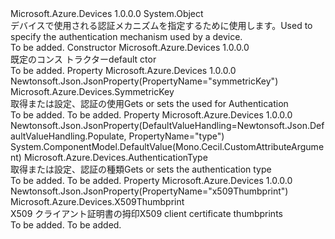 <Type Name="AuthenticationMechanism" FullName="Microsoft.Azure.Devices.AuthenticationMechanism">
  <TypeSignature Language="C#" Value="public sealed class AuthenticationMechanism" />
  <TypeSignature Language="ILAsm" Value=".class public auto ansi sealed beforefieldinit AuthenticationMechanism extends System.Object" />
  <TypeSignature Language="DocId" Value="T:Microsoft.Azure.Devices.AuthenticationMechanism" />
  <TypeSignature Language="VB.NET" Value="Public NotInheritable Class AuthenticationMechanism" />
  <TypeSignature Language="F#" Value="type AuthenticationMechanism = class" />
  <AssemblyInfo>
    <AssemblyName>Microsoft.Azure.Devices</AssemblyName>
    <AssemblyVersion>1.0.0.0</AssemblyVersion>
  </AssemblyInfo>
  <Base>
    <BaseTypeName>System.Object</BaseTypeName>
  </Base>
  <Interfaces />
  <Docs>
    <summary>
            <span data-ttu-id="83fe5-101">デバイスで使用される認証メカニズムを指定するために使用します。</span><span class="sxs-lookup"><span data-stu-id="83fe5-101">Used to specify the authentication mechanism used by a device.</span></span>
            </summary>
    <remarks>To be added.</remarks>
  </Docs>
  <Members>
    <Member MemberName=".ctor">
      <MemberSignature Language="C#" Value="public AuthenticationMechanism ();" />
      <MemberSignature Language="ILAsm" Value=".method public hidebysig specialname rtspecialname instance void .ctor() cil managed" />
      <MemberSignature Language="DocId" Value="M:Microsoft.Azure.Devices.AuthenticationMechanism.#ctor" />
      <MemberSignature Language="VB.NET" Value="Public Sub New ()" />
      <MemberType>Constructor</MemberType>
      <AssemblyInfo>
        <AssemblyName>Microsoft.Azure.Devices</AssemblyName>
        <AssemblyVersion>1.0.0.0</AssemblyVersion>
      </AssemblyInfo>
      <Parameters />
      <Docs>
        <summary>
            <span data-ttu-id="83fe5-102">既定のコンス トラクター</span><span class="sxs-lookup"><span data-stu-id="83fe5-102">default ctor</span></span>
            </summary>
        <remarks>To be added.</remarks>
      </Docs>
    </Member>
    <Member MemberName="SymmetricKey">
      <MemberSignature Language="C#" Value="public Microsoft.Azure.Devices.SymmetricKey SymmetricKey { get; set; }" />
      <MemberSignature Language="ILAsm" Value=".property instance class Microsoft.Azure.Devices.SymmetricKey SymmetricKey" />
      <MemberSignature Language="DocId" Value="P:Microsoft.Azure.Devices.AuthenticationMechanism.SymmetricKey" />
      <MemberSignature Language="VB.NET" Value="Public Property SymmetricKey As SymmetricKey" />
      <MemberSignature Language="F#" Value="member this.SymmetricKey : Microsoft.Azure.Devices.SymmetricKey with get, set" Usage="Microsoft.Azure.Devices.AuthenticationMechanism.SymmetricKey" />
      <MemberType>Property</MemberType>
      <AssemblyInfo>
        <AssemblyName>Microsoft.Azure.Devices</AssemblyName>
        <AssemblyVersion>1.0.0.0</AssemblyVersion>
      </AssemblyInfo>
      <Attributes>
        <Attribute>
          <AttributeName>Newtonsoft.Json.JsonProperty(PropertyName="symmetricKey")</AttributeName>
        </Attribute>
      </Attributes>
      <ReturnValue>
        <ReturnType>Microsoft.Azure.Devices.SymmetricKey</ReturnType>
      </ReturnValue>
      <Docs>
        <summary>
            <span data-ttu-id="83fe5-103">取得または設定、<see cref="P:Microsoft.Azure.Devices.AuthenticationMechanism.SymmetricKey" />認証の使用</span><span class="sxs-lookup"><span data-stu-id="83fe5-103">Gets or sets the <see cref="P:Microsoft.Azure.Devices.AuthenticationMechanism.SymmetricKey" /> used for Authentication</span></span>
            </summary>
        <value>To be added.</value>
        <remarks>To be added.</remarks>
      </Docs>
    </Member>
    <Member MemberName="Type">
      <MemberSignature Language="C#" Value="public Microsoft.Azure.Devices.AuthenticationType Type { get; set; }" />
      <MemberSignature Language="ILAsm" Value=".property instance valuetype Microsoft.Azure.Devices.AuthenticationType Type" />
      <MemberSignature Language="DocId" Value="P:Microsoft.Azure.Devices.AuthenticationMechanism.Type" />
      <MemberSignature Language="VB.NET" Value="Public Property Type As AuthenticationType" />
      <MemberSignature Language="F#" Value="member this.Type : Microsoft.Azure.Devices.AuthenticationType with get, set" Usage="Microsoft.Azure.Devices.AuthenticationMechanism.Type" />
      <MemberType>Property</MemberType>
      <AssemblyInfo>
        <AssemblyName>Microsoft.Azure.Devices</AssemblyName>
        <AssemblyVersion>1.0.0.0</AssemblyVersion>
      </AssemblyInfo>
      <Attributes>
        <Attribute>
          <AttributeName>Newtonsoft.Json.JsonProperty(DefaultValueHandling=Newtonsoft.Json.DefaultValueHandling.Populate, PropertyName="type")</AttributeName>
        </Attribute>
        <Attribute>
          <AttributeName>System.ComponentModel.DefaultValue(Mono.Cecil.CustomAttributeArgument)</AttributeName>
        </Attribute>
      </Attributes>
      <ReturnValue>
        <ReturnType>Microsoft.Azure.Devices.AuthenticationType</ReturnType>
      </ReturnValue>
      <Docs>
        <summary>
            <span data-ttu-id="83fe5-104">取得または設定、認証の種類</span><span class="sxs-lookup"><span data-stu-id="83fe5-104">Gets or sets the authentication type</span></span>
            </summary>
        <value>To be added.</value>
        <remarks>To be added.</remarks>
      </Docs>
    </Member>
    <Member MemberName="X509Thumbprint">
      <MemberSignature Language="C#" Value="public Microsoft.Azure.Devices.X509Thumbprint X509Thumbprint { get; set; }" />
      <MemberSignature Language="ILAsm" Value=".property instance class Microsoft.Azure.Devices.X509Thumbprint X509Thumbprint" />
      <MemberSignature Language="DocId" Value="P:Microsoft.Azure.Devices.AuthenticationMechanism.X509Thumbprint" />
      <MemberSignature Language="VB.NET" Value="Public Property X509Thumbprint As X509Thumbprint" />
      <MemberSignature Language="F#" Value="member this.X509Thumbprint : Microsoft.Azure.Devices.X509Thumbprint with get, set" Usage="Microsoft.Azure.Devices.AuthenticationMechanism.X509Thumbprint" />
      <MemberType>Property</MemberType>
      <AssemblyInfo>
        <AssemblyName>Microsoft.Azure.Devices</AssemblyName>
        <AssemblyVersion>1.0.0.0</AssemblyVersion>
      </AssemblyInfo>
      <Attributes>
        <Attribute>
          <AttributeName>Newtonsoft.Json.JsonProperty(PropertyName="x509Thumbprint")</AttributeName>
        </Attribute>
      </Attributes>
      <ReturnValue>
        <ReturnType>Microsoft.Azure.Devices.X509Thumbprint</ReturnType>
      </ReturnValue>
      <Docs>
        <summary>
            <span data-ttu-id="83fe5-105">X509 クライアント証明書の拇印</span><span class="sxs-lookup"><span data-stu-id="83fe5-105">X509 client certificate thumbprints</span></span>
            </summary>
        <value>To be added.</value>
        <remarks>To be added.</remarks>
      </Docs>
    </Member>
  </Members>
</Type>